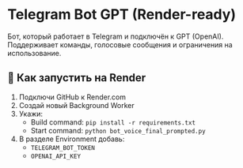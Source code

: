 # Telegram Bot GPT (Render-ready)

Бот, который работает в Telegram и подключён к GPT (OpenAI).  
Поддерживает команды, голосовые сообщения и ограничения на использование.

## 🚀 Как запустить на Render

1. Подключи GitHub к Render.com
2. Создай новый Background Worker
3. Укажи:
   - Build command: `pip install -r requirements.txt`
   - Start command: `python bot_voice_final_prompted.py`
4. В разделе Environment добавь:
   - `TELEGRAM_BOT_TOKEN`
   - `OPENAI_API_KEY`
